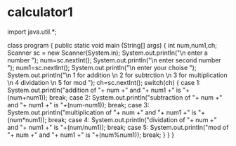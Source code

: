 # calculator1
import java.util.*;

class program
{
    public static void main (String[] args)
	{
		int num,num1,ch;
		Scanner sc = new Scanner(System.in);
		System.out.println("\n enter a number ");
		num=sc.nextInt();
		System.out.println("\n enter second number ");
		num1=sc.nextInt();
		System.out.println("\n enter your choise ");
		System.out.println("\n 1 for addition \n 2 for subtrction \n 3 for multiplication \n 4 dividation \n 5 for mod ");
		ch=sc.nextInt();
		switch(ch)
		{
			case 1: System.out.println("addition of "+ num +" and "+ num1 +" is "+(num+num1));
			break;
			case 2: System.out.println("subtraction of "+ num +" and "+ num1 +" is "+(num-num1));
			break;
			case 3: System.out.println("multiplication of "+ num +" and "+ num1 +" is "+(num*num1));
 			break;
 			case 4: System.out.println("dividation of "+ num +" and "+ num1 +" is "+(num/num1));
			break;
			case 5: System.out.println("mod of "+ num +" and "+ num1 +" is "+(num%num1));
			break;
		}
	}
}
